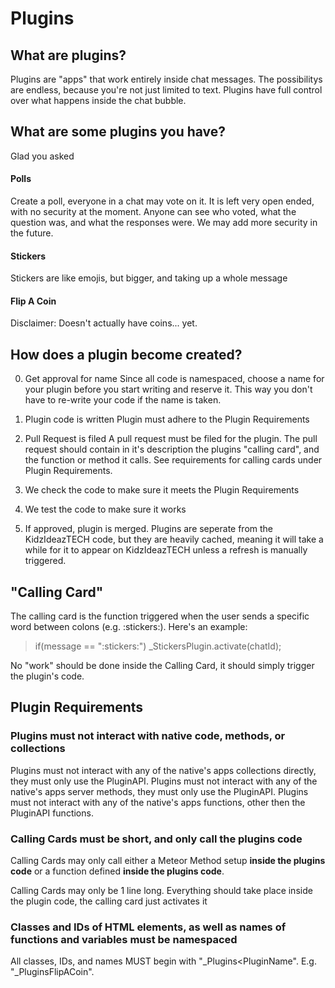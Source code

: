 # Plugins

## What are plugins?
Plugins are "apps" that work entirely inside chat messages. The possibilitys are endless, because you're not just limited to text. Plugins have full control over what happens inside the chat bubble.

## What are some plugins you have?
Glad you asked

#### Polls
Create a poll, everyone in a chat may vote on it. It is left very open ended, with no security at the moment. Anyone can see who voted, what the question was, and what the responses were. We may add more security in the future.

#### Stickers
Stickers are like emojis, but bigger, and taking up a whole message

#### Flip A Coin
Disclaimer: Doesn't actually have coins... yet.

## How does a plugin become created?

0. Get approval for name
   Since all code is namespaced, choose a name for your plugin before you start writing and reserve it. This way you don't have to re-write your code if the name is taken.

1. Plugin code is written
   Plugin must adhere to the Plugin Requirements
   
2. Pull Request is filed
   A pull request must be filed for the plugin. The pull request should contain in it's description the plugins "calling card", and the function or method it calls. See requirements for calling cards under Plugin Requirements.

3. We check the code to make sure it meets the Plugin Requirements

4. We test the code to make sure it works

5. If approved, plugin is merged. Plugins are seperate from the KidzIdeazTECH code, but they are heavily cached, meaning it will take a while for it to appear on KidzIdeazTECH unless a refresh is manually triggered.

## "Calling Card"
The calling card is the function triggered when the user sends a specific word between colons (e.g. :stickers:). Here's an example:

> if(message == ":stickers:") _StickersPlugin.activate(chatId);

No "work" should be done inside the Calling Card, it should simply trigger the plugin's code.

## Plugin Requirements
### Plugins must not interact with native code, methods, or collections
Plugins must not interact with any of the native's apps collections directly, they must only use the PluginAPI.
Plugins must not interact with any of the native's apps server methods, they must only use the PluginAPI.
Plugins must not interact with any of the native's apps functions, other then the PluginAPI functions.

### Calling Cards must be short, and only call the plugins code
Calling Cards may only call either a Meteor Method setup **inside the plugins code** or a function defined **inside the plugins code**.

Calling Cards may only be 1 line long. Everything should take place inside the plugin code, the calling card just activates it

### Classes and IDs of HTML elements, as well as names of functions and variables must be namespaced
All classes, IDs, and names MUST begin with "_Plugins<PluginName". E.g. "_PluginsFlipACoin".
